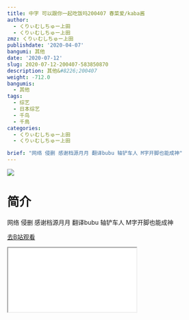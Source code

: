 ```yaml
---
title: 中字 可以跟你一起吃饭吗200407 春菜爱/kaba酱
author:
  - くりぃむしちゅー上田
  - くりぃむしちゅー上田
zmz: くりぃむしちゅー上田
publishdate: '2020-04-07'
bangumi: 其他
date: '2020-07-12'
slug: 2020-07-12-200407-583850870
description: 其他&#8226;200407
weight: -712.0
bangumis:
  - 其他
tags:
  - 综艺
  - 日本综艺
  - 千鸟
  - 千鳥
categories:
  - くりぃむしちゅー上田
  - くりぃむしちゅー上田

brief: "网络 侵删 感谢档源月月 翻译bubu 轴铲车人 M字开脚也能成神"
---
```

![](https://raw.githubusercontent.com/tcgriffith/owaraisite/master/static/tmpimg/81d3d4e65e55ef81677d27670a4dcdd0fe4f5d70.jpg.480.jpg)
# 简介  
网络
侵删
感谢档源月月 翻译bubu 轴铲车人
M字开脚也能成神  

[去B站观看](https://www.bilibili.com/video/av583850870/)
<div class ="resp-container"><iframe class="testiframe" src="//player.bilibili.com/player.html?aid=583850870"", scrolling="no", allowfullscreen="true" > </iframe></div> 
